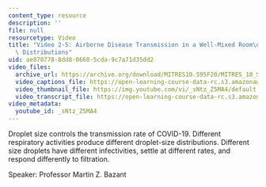 ```yaml
---
content_type: resource
description: ''
file: null
resourcetype: Video
title: "Video 2-5: Airborne Disease Transmission in a Well-Mixed Room\u2014Drop-Size\
  \ Distributions"
uid: ae070778-8dd8-0660-5cda-9c7a71d35dd2
video_files:
  archive_url: https://archive.org/download/MITRES10.S95F20/MITRES_10_S95F20_0205_300k.mp4
  video_captions_file: https://open-learning-course-data-rc.s3.amazonaws.com/res-10-s95-physics-of-covid-19-transmission-fall-2020/3d1614ba69985ccba711fdc2fa120374_sNtzZ5MA4.vtt
  video_thumbnail_file: https://img.youtube.com/vi/_sNtz_Z5MA4/default.jpg
  video_transcript_file: https://open-learning-course-data-rc.s3.amazonaws.com/res-10-s95-physics-of-covid-19-transmission-fall-2020/ff252fbaa7e69156b99ad386fd1e0e29_sNtzZ5MA4.pdf
video_metadata:
  youtube_id: _sNtz_Z5MA4
---
```


Droplet size controls the transmission rate of COVID-19. Different respiratory activities produce different droplet-size distributions. Different size droplets have different infectivities, settle at different rates, and respond differently to filtration.

Speaker: Professor Martin Z. Bazant